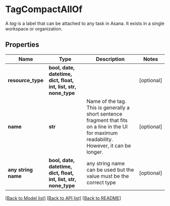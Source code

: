 # TagCompactAllOf

A *tag* is a label that can be attached to any task in Asana. It exists in a single workspace or organization.

## Properties
Name | Type | Description | Notes
------------ | ------------- | ------------- | -------------
**resource_type** | **bool, date, datetime, dict, float, int, list, str, none_type** |  | [optional] 
**name** | **str** | Name of the tag. This is generally a short sentence fragment that fits on a line in the UI for maximum readability. However, it can be longer. | [optional] 
**any string name** | **bool, date, datetime, dict, float, int, list, str, none_type** | any string name can be used but the value must be the correct type | [optional]

[[Back to Model list]](../README.md#documentation-for-models) [[Back to API list]](../README.md#documentation-for-api-endpoints) [[Back to README]](../README.md)



